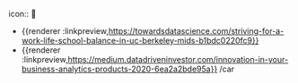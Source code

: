 icon:: 📖

- {{renderer :linkpreview,https://towardsdatascience.com/striving-for-a-work-life-school-balance-in-uc-berkeley-mids-b1bdc0220fc9}}
- {{renderer :linkpreview,https://medium.datadriveninvestor.com/innovation-in-your-business-analytics-products-2020-6ea2a2bde95a}} /car